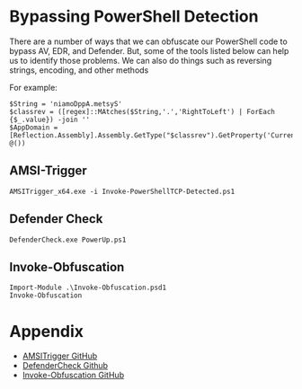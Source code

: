 # Bypassing PowerShell Detection

There are a number of ways that we can obfuscate our PowerShell code to bypass AV, EDR, and Defender.  But,
some of the tools listed below can help us to identify those problems.  We can also do things such as reversing
strings, encoding, and other methods

For example: 
```
$String = 'niamoDppA.metsyS' 
$classrev = ([regex]::MAtches($String,'.','RightToLeft') | ForEach {$_.value}) -join ''
$AppDomain = [Reflection.Assembly].Assembly.GetType("$classrev").GetProperty('CurrentDomain').GetValue($null, @())
```

## AMSI-Trigger
```
AMSITrigger_x64.exe -i Invoke-PowerShellTCP-Detected.ps1
```

## Defender Check
```
DefenderCheck.exe PowerUp.ps1
```

## Invoke-Obfuscation
```
Import-Module .\Invoke-Obfuscation.psd1
Invoke-Obfuscation
```

# Appendix

- [AMSITrigger GitHub](https://github.com/RythmStick/AMSITrigger)
- [DefenderCheck Github](https://github.com/t3hbb/DefenderCheck)
- [Invoke-Obfuscation GitHub](https://github.com/danielbohannon/Invoke-Obfuscation)
